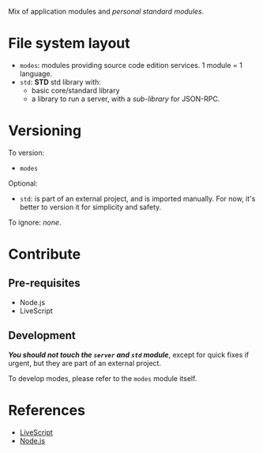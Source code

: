 Mix of application modules and _personal standard modules_.

# File system layout

* `modes`: modules providing source code edition services. 1 module = 1 language.
* `std`: __STD__ std library with:
	* basic core/standard library
	* a library to run a server, with a _sub-library_ for JSON-RPC.

# Versioning

To version:

* `modes`

Optional:

* `std`: is part of an external project, and is imported manually. For now, it's better to version it for simplicity and safety.

To ignore: _none_.

# Contribute

## Pre-requisites

* Node.js
* LiveScript

## Development

___You should not touch the `server` and `std` module___, except for quick fixes if urgent, but they are part of an external project.

To develop modes, please refer to the `modes` module itself.

# References

* [LiveScript](http://livescript.net/)
* [Node.js](http://nodejs.org/)
